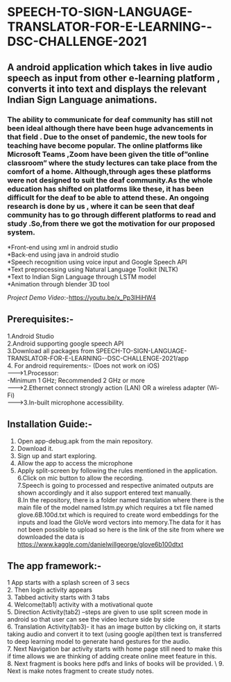 # SPEECH-TO-SIGN-LANGUAGE-TRANSLATOR-FOR-E-LEARNING--DSC-CHALLENGE-2021
## A android  application which takes in live audio speech as input from other e-learning  platform , converts it into text and displays the relevant Indian  Sign Language animations.

### The ability to communicate for deaf community has still not been ideal although there have been huge advancements in that field . Due to the onset of pandemic, the new tools for teaching have become popular. The online platforms like Microsoft Teams ,Zoom have been given the title of”online classroom” where the study lectures can take place from the comfort of a home. Although,through ages these platforms were not designed to suit the deaf community.As the whole education has shifted on platforms like these, it has been difficult for the deaf to be able to attend these. An ongoing  research is done by us , where it can be seen that deaf community has to go through different platforms to read and study .So,from there we got the motivation for our proposed system.

   
 
   *Front-end using xml in android studio \
   *Back-end using java in android studio \
   *Speech recognition using voice input and Google Speech API \
   *Text preprocessing using Natural Language Toolkit (NLTK) \
   *Text to Indian Sign Language through LSTM model \
   *Animation through blender 3D tool 
   
   *Project Demo Video*:-https://youtu.be/x_Pp3lHiHW4   
   ## Prerequisites:-
   
   1.Android Studio\
   2.Android supporting google speech API\
   3.Download all packages from SPEECH-TO-SIGN-LANGUAGE-TRANSLATOR-FOR-E-LEARNING--DSC-CHALLENGE-2021/app \
   4. For android requirements:- (Does not work on iOS) \
      --->1.Processor: \
           -Minimum 1 GHz; Recommended 2 GHz or more \
      --->2.Ethernet connect strongly action (LAN) OR a wireless adapter (Wi-Fi) \
      --->3.In-built microphone accessibility. 
      
  ## Installation Guide:-
  1. Open app-debug.apk from the main repository.
  2. Download it.
  3. Sign up and start exploring.
  4. Allow the app to access the microphone
  5. Apply split-screen by following the rules mentioned in the application. \
  6.Click on mic button to allow the recording. \
  7.Speech is going to processed and respective animated outputs are shown accordingly and it also support entered text manually.  
  8.In the repository, there is a folder named translation where there is the main file of the model named lstm.py which requires a txt file named glove.6B.100d.txt which is required to create word embeddings for the inputs and load the GloVe word vectors into memory.The data for it has not been possible to upload so here is the link of the site from where we downloaded the data is https://www.kaggle.com/danielwillgeorge/glove6b100dtxt

  ## The app framework:- 
 1 App starts with a splash screen of 3 secs \
 2. Then login activity appears \
 3. Tabbed activity starts with 3 tabs\
 4. Welcome(tab1) activity with a motivational quote \
 5. Direction Activity(tab2) –steps  are given to use split screen mode in android so that user can see the video lecture side by side\
 6. Translation Activity(tab3)- it has an image button by clicking on, it starts taking audio and convert it to text (using google api)then text is transferred to deep learning model to       generate hand gestures for the audio. \
7. Next Navigation bar activity starts with home page still need to make this if time allows we are thinking of adding create online meet feature in this. \
8. Next fragment is books here pdfs and links of books will be provided.   \ 
9.  Next is make notes fragment to create study notes.    
      
      
   
   
